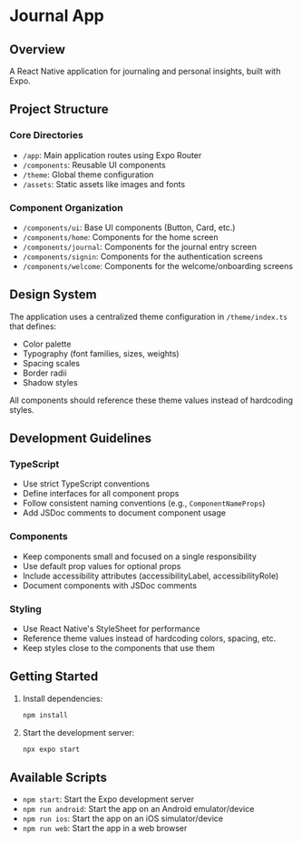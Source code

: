 # Journal App

## Overview
A React Native application for journaling and personal insights, built with Expo.

## Project Structure

### Core Directories
- `/app`: Main application routes using Expo Router
- `/components`: Reusable UI components
- `/theme`: Global theme configuration
- `/assets`: Static assets like images and fonts

### Component Organization
- `/components/ui`: Base UI components (Button, Card, etc.)
- `/components/home`: Components for the home screen
- `/components/journal`: Components for the journal entry screen
- `/components/signin`: Components for the authentication screens
- `/components/welcome`: Components for the welcome/onboarding screens

## Design System

The application uses a centralized theme configuration in `/theme/index.ts` that defines:

- Color palette
- Typography (font families, sizes, weights)
- Spacing scales
- Border radii
- Shadow styles

All components should reference these theme values instead of hardcoding styles.

## Development Guidelines

### TypeScript
- Use strict TypeScript conventions
- Define interfaces for all component props
- Follow consistent naming conventions (e.g., `ComponentNameProps`)
- Add JSDoc comments to document component usage

### Components
- Keep components small and focused on a single responsibility
- Use default prop values for optional props
- Include accessibility attributes (accessibilityLabel, accessibilityRole)
- Document components with JSDoc comments

### Styling
- Use React Native's StyleSheet for performance
- Reference theme values instead of hardcoding colors, spacing, etc.
- Keep styles close to the components that use them

## Getting Started

1. Install dependencies:
   ```bash
   npm install
   ```

2. Start the development server:
   ```bash
   npx expo start
   ```

## Available Scripts

- `npm start`: Start the Expo development server
- `npm run android`: Start the app on an Android emulator/device
- `npm run ios`: Start the app on an iOS simulator/device
- `npm run web`: Start the app in a web browser
